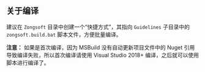 ﻿
## 关于编译

建议在 `Zongsoft` 目录中创建一个“快捷方式”，其指向 `Guidelines` 子目录中的 `zongsoft.build.bat` 脚本文件，方便批量编译。

**注意：** 如果是首次编译，因为 MSBuild 没有自动更新项目文件中的 Nuget 引用导致编译失败，所以首次编译请使用 Visual Studio 2018+ 编译，之后就可以使用脚本进行编译了。
